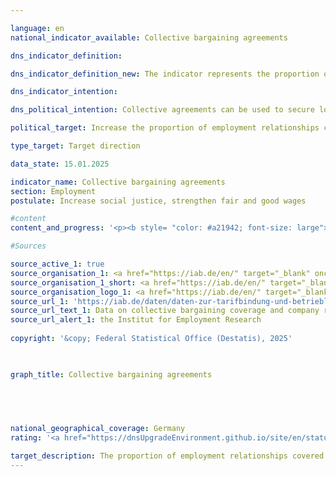 ```yaml
---

language: en        
national_indicator_available: Collective bargaining agreements        

dns_indicator_definition:         

dns_indicator_definition_new: The indicator represents the proportion of employees (in per cent) who work in companies with sector/area collective agreements or company/industry collective agreements.        

dns_indicator_intention:         

dns_political_intention: Collective agreements can be used to secure long-term, future-oriented and co-determined working conditions. Directive (<abbr title="European Union" tabindex="0">EU</abbr>) 2022/2041&nbsp;on adequate minimum wages in the European Union (<abbr title="European Union" tabindex="0">EU</abbr> Minimum Wage Directive) also emphasises the importance of collective agreements for ensuring adequate working conditions. Against this backdrop, the directive obliges member states with ‘collective bargaining coverage’ of less than 80&nbsp;per cent to draw up an action plan to promote collective bargaining.        

political_target: Increase the proportion of employment relationships covered by collective agreements by 2030        

type_target: Target direction        

data_state: 15.01.2025        

indicator_name: Collective bargaining agreements        
section: Employment        
postulate: Increase social justice, strengthen fair and good wages        

#content         
content_and_progress: '<p><b style= "color: #a21942; font-size: large">8.5.c Collective bargaining agreements</b><br><br>The indicator represents the number of employment relationships in establishments covered by collective bargaining agreements relative to the total number of all employment relationships in Germany. If several different collective agreements apply to an employment relationship, the employment relationship is recorded only once. Furthermore, the indicator cannot be directly transferred to the proportion of employees covered by collective bargaining agreements, as individuals may hold multiple employment relationships. The indicator refers exclusively to the quantitative prevalence of collective bargaining agreements, which can vary considerably in content. Collective bargaining agreements that cover comprehensive working conditions&nbsp;–&nbsp;such as remuneration, working hours, vacation duration, and special payments&nbsp;–&nbsp;are included in the indicator, as are collective bargaining agreements that may be limited to only one of these areas and thus exert a correspondingly smaller influence on employment relationships.<br><br>The data on the proportion of employment relationships covered by collective bargaining agreements come from the annual IAB Establishment Panel on the Prevalence of Collective Bargaining Agreements and Employee Participation in Workplaces in Germany, which is collected by the Institute for Employment Research (IAB). The IAB surveyed 15,000&nbsp;companies nationwide from all sectors and sizes. The surveyed companies represent a representative sample of the approximately 2.1&nbsp;million companies in Germany with at least one employee subject to social insurance contributions.<br><br>In Germany, a distinction is made between industry-wide collective agreements (also known as area-wide collective agreements) and company-wide collective agreements (also known as in-house collective agreements). Industry-wide collective agreements are generally concluded between an employers" association and a trade union for a specific economic sector and apply to the members of the contracting associations. Company-wide collective agreements, on the other hand, are generally concluded directly with individual employers.<br><br>German collective bargaining law provides that the legal provisions of a collective agreement can extend beyond the parties actually bound by the collective agreement to previously non-union employers and employees through so-called declarations of general applicability. With the declaration of general applicability, the working conditions stipulated in the collective agreement, such as wages, working hours, and other regulations, apply to all employers and their employees within the scope of the collective agreement.<br><br>In 2023, the share of employment relationships covered by collective bargaining fell below the 50&nbsp;percent mark for the first time at 49.5%. If only private-sector companies are considered, collective bargaining coverage is lower than if the public sector is included. In the private sector, 35% of employment relationships are subject to a sectoral collective agreement and 7% to a company-level collective agreement.<br><br>The majority of all employment relationships (41.6%) are subject to sectoral collective agreements in 2023, and only about 7.9% to company-level collective agreements. The general downward trend in collective bargaining coverage has existed since the mid-1990s and results almost exclusively from the declining number of sectoral collective agreements. In contrast, the share of employment relationships covered by company-level collective agreements has remained virtually constant since 1998.<br><br>The collective bargaining coverage of companies depends heavily on their number of employees: In small companies with one to four employees, collective bargaining coverage is only 15%, while it increases with company size. In companies with 5&nbsp;to 9&nbsp;employees, it is 21%, in companies with 10&nbsp;to 20&nbsp;employees, 33%, and in companies with 101&nbsp;to 200&nbsp;employees, 48%. Smaller companies are significantly more numerous than large companiesin Germany. This, combined with the lower level of collective bargaining coverage in smaller companies, means that the proportion of collective bargaining coverage is even lower when companies are considered instead of employees: in 2023, only 22% of companies were covered by a sectoral collective agreement and only 2% by a company-level collective agreement.<br><br><br><br>There is a significant regional difference between the former West Germany and the new federal states. In the new federal states, 45% of employment relationships are covered by a collective agreement, while this proportion is 51% in the former West Germany. However, the general decline in collective bargaining coverage can be observed in both the former West Germany and the new federal states.</p>'                

#Sources        

source_active_1: true
source_organisation_1: <a href="https://iab.de/en/" target="_blank" onclick="return confirm_alert('the Institut for Employment Research', 'En')">Institut for Employment Research</a>
source_organisation_1_short: <a href="https://iab.de/en/" target="_blank" onclick="return confirm_alert('the Institut for Employment Research', 'En')">Institut for Employment Research</a>
source_organisation_logo_1: <a href="https://iab.de/en/" target="_blank" onclick="return confirm_alert('the Institut for Employment Research', 'En')"><img src="https://dnsTestEnvironment.github.io/dns-indicators/public/OrgImgEn/iab.png" alt="Institut for Employment Research" title=" Click here to visit the homepage of the organizationInstitut for Employment Research" style="height:60px; width:148px; border:transparent"/></a>
source_url_1: 'https://iab.de/daten/daten-zur-tarifbindung-und-betrieblichen-interessenvertetung/'
source_url_text_1: Data on collective bargaining coverage and company representation
source_url_alert_1: the Institut for Employment Research
        
copyright: '&copy; Federal Statistical Office (Destatis), 2025'        

        

graph_title: Collective bargaining agreements        

        

                

national_geographical_coverage: Germany        
rating: '<a href="https://dnsUpgradeEnvironment.github.io/site/en/status"><img src="https://sdg-indikatoren.de/public/Wettersymbole/Blitz.png" title="In 2023 neither the average value nor the last change pointed in the right direction." alt="Weathersymbol: Thuder strom"/></a>'        

target_description: The proportion of employment relationships covered by collective agreements should increase.<br><br><br>Based on the target formulation, both the current value and the average change over the last six years point towards a reduction. Accordingly, indicator 8.5.c for the year 2023&nbsp;is rated as "Thunderstorm".        
---
```


